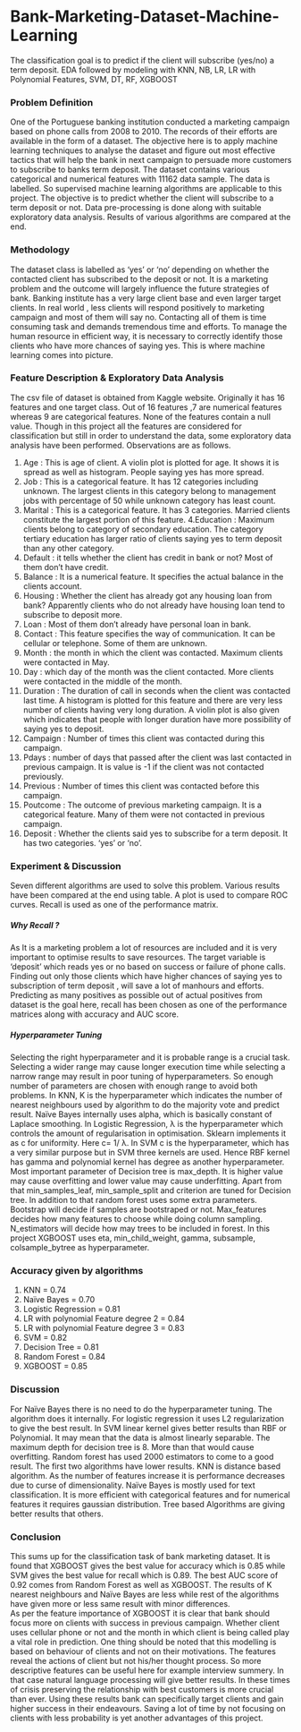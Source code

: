 # Bank-Marketing-Dataset-Machine-Learning
The classification goal is to predict if the client will subscribe (yes/no) a term deposit. EDA followed by modeling with KNN, NB, LR, LR with Polynomial Features, SVM, DT, RF, XGBOOST


### Problem Definition  
One of the Portuguese banking institution conducted a marketing campaign based on phone calls from 2008 to 2010. The records of their efforts are available in the form of a dataset. The objective here is to apply machine learning techniques to analyse the dataset and figure out most effective tactics that will help the bank in next campaign to persuade more customers to subscribe to banks term deposit.
The dataset contains various categorical and numerical features with 11162 data sample. The data is labelled. So supervised machine learning algorithms are applicable to this project. The objective is to predict whether the client will subscribe to a term deposit or not. Data pre-processing is done along with suitable exploratory data analysis. Results of various algorithms are compared at the end.

### Methodology  
The dataset class is labelled as ‘yes’ or ‘no’ depending on whether the contacted client has subscribed to the deposit or not. It is a marketing problem and the outcome will largely influence the future strategies of bank. Banking institute has a very large client base and even larger target clients. In real world , less clients will respond positively to marketing campaign and most of them will say no. Contacting all of them is time consuming task and demands tremendous time and efforts. To manage the human resource in efficient way, it is necessary to correctly identify those clients who have more chances of saying yes. This is where machine learning comes into picture.

### Feature Description & Exploratory Data Analysis
The csv file of dataset is obtained from Kaggle website. Originally it has 16 features and one target class. Out of 16 features ,7 are numerical features whereas 9 are categorical features. None of the features contain a null value. Though in this project all the features are considered for classification but still in order to understand the data, some exploratory data analysis have been performed. Observations are as follows. 
1. Age : This is age of client. A violin plot is plotted for age. It shows it is spread as well as histogram. People saying yes has more spread. 
2. Job : This is a categorical feature. It has 12 categories including unknown. The largest clients in this category belong to management jobs with percentage of 50 while unknown category has least count. 
3. Marital : This is a categorical feature. It has 3 categories. Married clients constitute the largest portion of this feature.
4.Education : Maximum clients belong to category of secondary education. The category tertiary education has larger ratio of clients saying yes to term deposit than any other category. 
5. Default : it tells whether the client has credit in bank or not? Most of them don’t have credit. 
6. Balance : It is a numerical feature. It specifies the actual balance in the clients account. 
7. Housing : Whether the client has already got any housing loan from bank? Apparently clients who do not already have housing loan tend to subscribe to deposit more. 
8. Loan : Most of them don’t already have personal loan in bank.
9. Contact : This feature specifies the way of communication. It can be cellular or telephone. Some of them are unknown. 
10. Month : the month in which the client was contacted. Maximum clients were contacted in May. 
11. Day : which day of the month was the client contacted. More clients were contacted in the middle of the month. 
12. Duration : The duration of call in seconds when the client was contacted last time. A histogram is plotted for this feature and there are very less number of clients having very long duration. A violin plot is also given which indicates that people with longer duration have more possibility of saying yes to deposit. 
13. Campaign : Number of times this client was contacted during this campaign. 
14. Pdays : number of days that passed after the client was last contacted in previous campaign. It is value is -1 if the client was not contacted previously. 
15. Previous : Number of times this client was contacted before this campaign.
16. Poutcome : The outcome of previous marketing campaign. It is a categorical feature. Many of them were not contacted in previous campaign. 	
17. Deposit : Whether the clients said yes to subscribe for a term deposit. It has two categories. ‘yes’ or ‘no’.

### Experiment & Discussion
Seven different algorithms are used to solve this problem. Various results have been compared at the end using table. A plot is used to compare ROC curves. Recall is used as one of the performance matrix.
##### Why Recall ?
As It is a marketing problem a lot of resources are included and it is very important to optimise results to save resources. The target variable is ‘deposit’ which reads yes or no based on success or failure of phone calls. Finding out only those clients which have higher chances of saying yes to subscription of term deposit , will save a lot of manhours and efforts. Predicting as many positives as possible out of actual positives from dataset is the goal here, recall has been chosen as one of the performance matrices along with accuracy and AUC score.
##### Hyperparameter Tuning
Selecting the right hyperparameter and it is probable range is a crucial task. Selecting a wider range may cause longer execution time while selecting a narrow range may result in poor tuning of hyperparameters. So enough number of parameters are chosen with enough range to avoid both problems. 
In KNN, K is the hyperparameter which indicates the number of nearest neighbours used by algorithm to do the majority vote and predict result. Naïve Bayes internally uses alpha, which is basically constant of Laplace smoothing. In Logistic Regression, λ is the hyperparameter which controls the amount of regularisation in optimisation. Sklearn implements it as c for uniformity. Here c= 1/ λ. In SVM c is the hyperparameter, which has a very similar purpose but in SVM three kernels are used. Hence RBF kernel has gamma and polynomial kernel has degree as another hyperparameter.
Most important parameter of Decision tree is max_depth. It is higher value may cause overfitting and lower value may cause underfitting. Apart from that min_samples_leaf, min_sample_split and criterion are tuned for Decision tree. In addition to that random forest uses some extra parameters. Bootstrap will decide if samples are bootstraped or not. Max_features decides how many features to choose while doing column sampling. N_estimators will decide how may trees to be included in forest. In this project XGBOOST uses eta, min_child_weight, gamma, subsample, colsample_bytree as hyperparameter. 

### Accuracy given by algorithms
1. KNN	= 0.74
2. Naïve Bayes = 0.70
3. Logistic Regression	=	0.81
4. LR with polynomial Feature degree 2	=	0.84
5. LR with polynomial Feature degree 3	=	0.83
6. SVM	=	0.82
7. Decision Tree	=	0.81
8. Random Forest	=	0.84
9. XGBOOST	=	0.85

### Discussion
For Naïve Bayes there is no need to do the hyperparameter tuning. The algorithm does it internally. For logistic regression it uses L2 regularization to give the best result. In SVM linear kernel gives better results than RBF or Polynomial. It may mean that the data is almost linearly separable. The maximum depth for decision tree is 8. More than that would cause overfitting. Random forest has used 2000 estimators to come to a good result. 
The first two algorithms have lower results. KNN is distance based algorithm. As the number of features increase it is performance decreases due to curse of dimensionality. Naïve Bayes is mostly used for text classification. It is more efficient with categorical features and for numerical features it requires gaussian distribution. Tree based Algorithms are giving better results that others.

### Conclusion
This sums up for the classification task of bank marketing dataset. It is found that XGBOOST gives the best value for accuracy which is 0.85 while SVM gives the best value for recall which is 0.89. The best AUC score of 0.92 comes from Random Forest as well as XGBOOST. The results of K nearest neighbours and Naïve Bayes are less while rest of the algorithms have given more or less same result with minor differences.  
As per the feature importance of XGBOOST it is clear that bank should focus more on clients with success in previous campaign. Whether client uses cellular phone or not and the month in which client is being called play a vital role in prediction. One thing should be noted that  this modelling is based on behaviour of clients and not on their motivations. The features reveal the actions of client but not his/her thought process. So more descriptive features can be useful here for example interview summery. In that case natural language processing will give better results. 
In these times of crisis preserving the relationship with best customers is more crucial than ever. Using these results bank can specifically target clients and gain higher success in their endeavours. Saving a lot of time by not focusing on clients with less probability is yet another advantages of this project.
